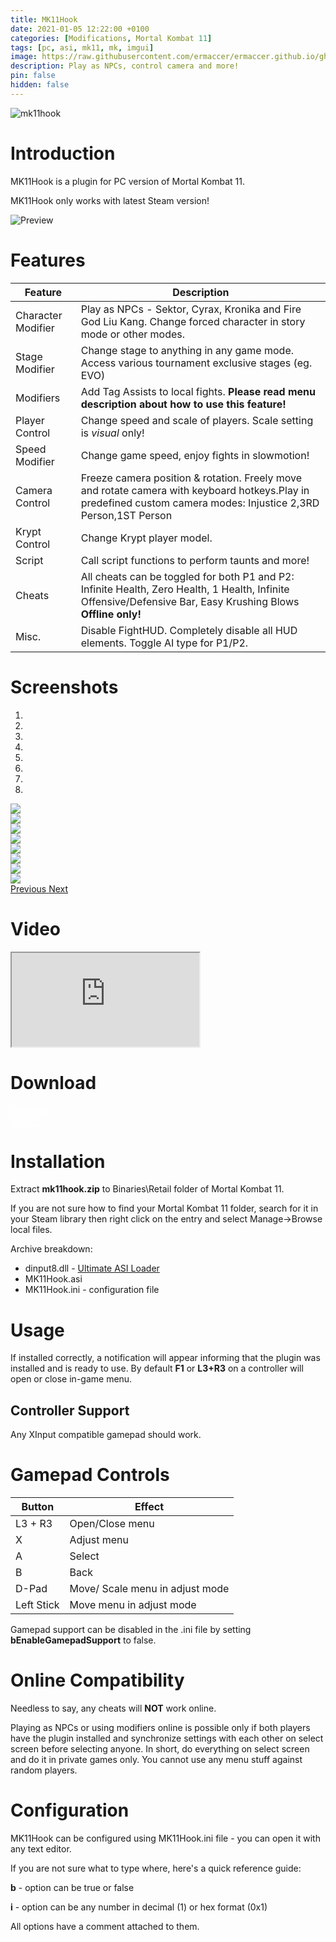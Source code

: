 ```yaml
---
title: MK11Hook
date: 2021-01-05 12:22:00 +0100
categories: [Modifications, Mortal Kombat 11]
tags: [pc, asi, mk11, mk, imgui]   
image: https://raw.githubusercontent.com/ermaccer/ermaccer.github.io/gh-pages/assets/mods/mk11/mk11hook/1.jpg
description: Play as NPCs, control camera and more!
pin: false
hidden: false
---
```


<img class="img-fluid mx-auto" alt="mk11hook" src="https://raw.githubusercontent.com/ermaccer/ermaccer.github.io/gh-pages/assets/projects/mk11hook_logo_export.png">

# Introduction
MK11Hook is a plugin for PC version of Mortal Kombat 11.

<div class="alert bg-dark">
	MK11Hook only works with latest Steam version!
</div>


![Preview](https://raw.githubusercontent.com/ermaccer/ermaccer.github.io/gh-pages/assets/mods/mk11/mk11hook/menu.jpg)

# Features

| Feature | Description |
| --- | --- |
|Character Modifier| Play as NPCs - Sektor, Cyrax, Kronika and Fire God Liu Kang. Change forced character in story mode or other modes.|
|Stage Modifier| Change stage to anything in any game mode. Access various tournament exclusive stages (eg. EVO) |
|Modifiers| Add Tag Assists to local fights. **Please read menu description about how to use this feature!** |
|Player Control| Change speed and scale of players. Scale setting is *visual* only!|
|Speed Modifier| Change game speed, enjoy fights in slowmotion! |
|Camera Control| Freeze camera position & rotation. Freely move and rotate camera with keyboard hotkeys.Play in predefined custom camera modes: Injustice 2,3RD Person,1ST Person|
|Krypt Control| Change Krypt player model. |
|Script| Call script functions to perform taunts and more! |
|Cheats| All cheats can be toggled for both P1 and P2: Infinite Health, Zero Health, 1 Health, Infinite Offensive/Defensive Bar, Easy Krushing Blows **Offline only!**|
|Misc.| Disable FightHUD. Completely disable all HUD elements. Toggle AI type for P1/P2. |

# Screenshots

<div id="carouselScreenshots" class="carousel slide" data-ride="carousel">
  <ol class="carousel-indicators">
    <li data-target="#carouselScreenshots" data-slide-to="0" class="active"></li>
    <li data-target="#carouselScreenshots" data-slide-to="1"></li>
    <li data-target="#carouselScreenshots" data-slide-to="2"></li>
  	<li data-target="#carouselScreenshots" data-slide-to="3"></li>
    <li data-target="#carouselScreenshots" data-slide-to="4"></li>
    <li data-target="#carouselScreenshots" data-slide-to="5"></li>
    <li data-target="#carouselScreenshots" data-slide-to="6"></li>
    <li data-target="#carouselScreenshots" data-slide-to="7"></li>
  </ol>
  <div class="carousel-inner">
    <div class="carousel-item active">
      <img class="d-block w-100" src="https://raw.githubusercontent.com/ermaccer/ermaccer.github.io/gh-pages/assets/mods/mk11/mk11hook/1.jpg">
    </div>
    <div class="carousel-item">
      <img class="d-block w-100" src="https://raw.githubusercontent.com/ermaccer/ermaccer.github.io/gh-pages/assets/mods/mk11/mk11hook/2.jpg">
    </div>
    <div class="carousel-item">
      <img class="d-block w-100" src="https://raw.githubusercontent.com/ermaccer/ermaccer.github.io/gh-pages/assets/mods/mk11/mk11hook/3.jpg">
    </div>
	  <div class="carousel-item">
      <img class="d-block w-100" src="https://raw.githubusercontent.com/ermaccer/ermaccer.github.io/gh-pages/assets/mods/mk11/mk11hook/4.jpg">
    </div>
	  <div class="carousel-item">
      <img class="d-block w-100" src="https://raw.githubusercontent.com/ermaccer/ermaccer.github.io/gh-pages/assets/mods/mk11/mk11hook/krypt.jpg">
    </div>
	  <div class="carousel-item">
      <img class="d-block w-100" src="https://raw.githubusercontent.com/ermaccer/ermaccer.github.io/gh-pages/assets/mods/mk11/mk11hook/fpv1.jpg">
    </div>
	  <div class="carousel-item">
      <img class="d-block w-100" src="https://raw.githubusercontent.com/ermaccer/ermaccer.github.io/gh-pages/assets/mods/mk11/mk11hook/fpv2.jpg">
    </div>
	  <div class="carousel-item">
      <img class="d-block w-100" src="https://raw.githubusercontent.com/ermaccer/ermaccer.github.io/gh-pages/assets/mods/mk11/mk11hook/fpv3.jpg">
    </div>           
  </div>
  <a class="carousel-control-prev" href="#carouselScreenshots" role="button" data-slide="prev">
    <span class="carousel-control-prev-icon" aria-hidden="true"></span>
    <span class="sr-only">Previous</span>
  </a>
  <a class="carousel-control-next" href="#carouselScreenshots" role="button" data-slide="next">
    <span class="carousel-control-next-icon" aria-hidden="true"></span>
    <span class="sr-only">Next</span>
  </a>
</div>

# Video

<div class="embed-responsive embed-responsive-16by9">
  <iframe class="embed-responsive-item" src="https://www.youtube.com/embed/9hEeAbyfNWY" allowfullscreen></iframe>
</div>


# Download

<a class="btn btn-block btn-dark bg-dark text-gray btn-lg" style="color: white;" href="https://github.com/ermaccer/MK11Hook/releases/latest/download/mk11hook.zip" role="button">
<i class="fas fa-download"></i>
Download
</a>
<br>
<a class="btn btn-block btn-dark bg-dark text-gray btn-lg" style="color: white;" href="https://github.com/ermaccer/MK11Hook/" role="button">
<i class="fab fa-github"></i>
Source
</a>


# Installation 

Extract **mk11hook.zip** to Binaries\Retail folder of Mortal Kombat 11.

If you are not sure how to find your Mortal Kombat 11 folder, search for it in your Steam library then right click on the entry and select Manage->Browse local files.

Archive breakdown:

 - dinput8.dll - [Ultimate ASI Loader](https://github.com/ThirteenAG/Ultimate-ASI-Loader/)
 - MK11Hook.asi 
 - MK11Hook.ini - configuration file


# Usage

If installed correctly, a notification will appear informing that the plugin was installed
and is ready to use. By default **F1** or **L3+R3** on a controller will open or close in-game menu.



## Controller Support
Any XInput compatible gamepad should work.

# Gamepad Controls

| Button | Effect |
| --- | --- |
| L3 + R3 | Open/Close menu|
| X | Adjust menu|
| A | Select |
| B | Back |
| D-Pad | Move/ Scale menu in adjust mode |
| Left Stick | Move menu in adjust mode |

Gamepad support can be disabled in the .ini file by setting **bEnableGamepadSupport** to false.



# Online Compatibility
Needless to say, any cheats will **NOT** work online.

Playing as NPCs or using modifiers online is possible only if both players
have the plugin installed and synchronize settings with each other on select
screen before selecting anyone. In short, do everything on select screen
and do it in private games only. You cannot use any menu stuff against
random players.

# Configuration

MK11Hook can be configured using MK11Hook.ini file - you can open it with any text editor.


If you are not sure what to type where, here's a quick reference guide:

**b** - option can be true or false

**i** - option can be any number in decimal (1) or hex format (0x1)

All options have a comment attached to them.




